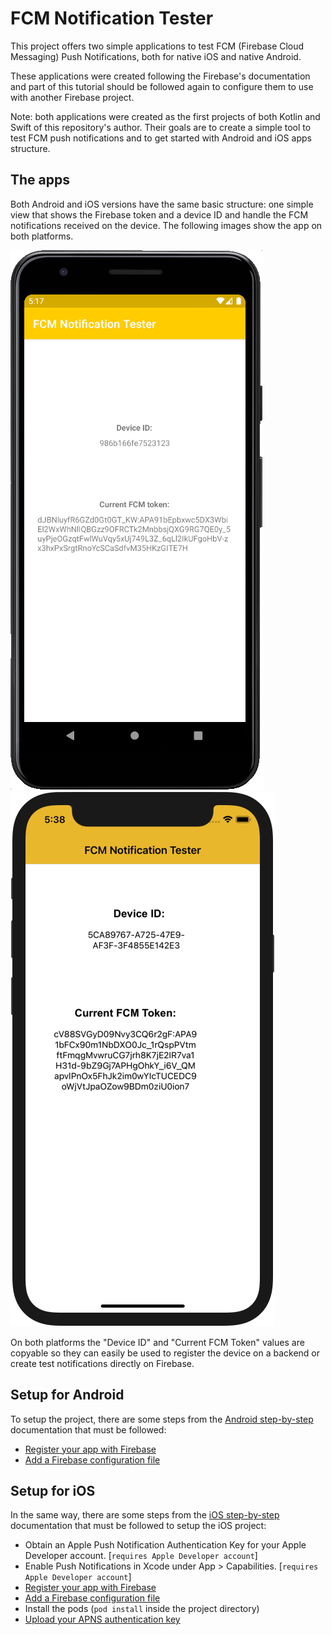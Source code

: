 # FCM Notification Tester

This project offers two simple applications to test FCM (Firebase Cloud Messaging) Push Notifications, both for native iOS and native Android. 

These applications were created following the Firebase's documentation and part of this tutorial should be followed again to configure them to use with another Firebase project.

Note: both applications were created as the first projects of both Kotlin and Swift of this repository's author. Their goals are to create a simple tool to test FCM push notifications and to get started with Android and iOS apps structure.

## The apps
Both Android and iOS versions have the same basic structure: one simple view that shows the Firebase token and a device ID and handle the FCM notifications received on the device. The following images show the app on both platforms.

![Android version](img/android-screen.png)
![iOS version](img/ios-screen.png)

On both platforms the "Device ID" and "Current FCM Token" values are copyable so they can easily be used to register the device on a backend or create test notifications directly on Firebase.


## Setup for Android

To setup the project, there are some steps from the [Android step-by-step](https://firebase.google.com/docs/cloud-messaging/android/client) documentation that must be followed:

- [Register your app with Firebase](https://firebase.google.com/docs/cloud-messaging/android/client#register_your_app_with_firebase)
- [Add a Firebase configuration file](https://firebase.google.com/docs/cloud-messaging/android/client#add_a_firebase_configuration_file)

## Setup for iOS
In the same way, there are some steps from the [iOS step-by-step](https://firebase.google.com/docs/cloud-messaging/ios/client) documentation that must be followed to setup the iOS project:

- Obtain an Apple Push Notification Authentication Key for your Apple Developer account. [`requires Apple Developer account`]
- Enable Push Notifications in Xcode under App > Capabilities. [`requires Apple Developer account`]
- [Register your app with Firebase](https://firebase.google.com/docs/cloud-messaging/ios/client#register-app)
- [Add a Firebase configuration file](https://firebase.google.com/docs/cloud-messaging/ios/client#add-config-file)
- Install the pods (`pod install` inside the project directory)
- [Upload your APNS authentication key](https://firebase.google.com/docs/cloud-messaging/ios/client#upload_your_apns_authentication_key)